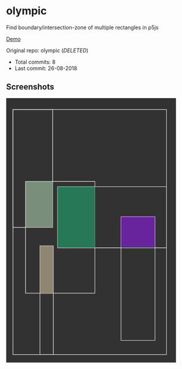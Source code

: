 # olympic

Find boundary/intersection-zone of multiple rectangles in p5js

[Demo](https://hoangtran0410.github.io/p5js-playground/2018/boundary-rects/)

Original repo: olympic (*DELETED*)
+ Total commits: 8
+ Last commit: 26-08-2018

## Screenshots

![screenshot](./1.png)